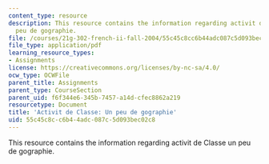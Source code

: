 ```yaml
---
content_type: resource
description: This resource contains the information regarding activit de Classe un
  peu de gographie.
file: /courses/21g-302-french-ii-fall-2004/55c45c8cc6b44adc087c5d093bec02c8_MIT21G_302_F04_Classe_X.pdf
file_type: application/pdf
learning_resource_types:
- Assignments
license: https://creativecommons.org/licenses/by-nc-sa/4.0/
ocw_type: OCWFile
parent_title: Assignments
parent_type: CourseSection
parent_uid: f6f344e6-345b-7457-a14d-cfec8862a219
resourcetype: Document
title: 'Activit de Classe: Un peu de gographie'
uid: 55c45c8c-c6b4-4adc-087c-5d093bec02c8
---
```

This resource contains the information regarding activit de Classe un peu de gographie.